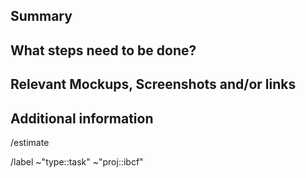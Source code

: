 <!---
1. Before opening a new issue, make sure it isn't a duplicate.

2. Include the name of the affected component, eg: account-transaction-list or scan-address

3. Fill all proposed paragraphs (even with NA, if nothing available)
--->

## Summary
<!--- Summarize the task concisely. --->



## What steps need to be done?
<!--- If it makes sense, list all necessary steps as a tasklist with checkboxes. --->



## Relevant Mockups, Screenshots and/or links
<!--- Paste or link any relevant mockups or screenshot that help to solve the task. --->



## Additional information
<!--- anything that might be important for whoever works with this issue.  --->



<!--- --------------------------------------------------- --->

<!--- if you already know, please add an estimate eg. 2h or 1d, else leave it as it is--->
/estimate



<!--- these standard labels will be added to this issue, leave it as it is --->
/label ~"type::task"  ~"proj::ibcf"
